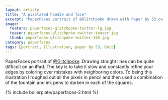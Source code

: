 ```yaml
---
layout: article
title: "A pixelated hoodie and face"
excerpt: "PaperFaces portrait of @Glitchpoke drawn with Paper by 53 on an iPad."
image: 
  feature: paperfaces-glitchpoke-twitter-lg.jpg
  teaser: paperfaces-glitchpoke-twitter-teaser.jpg
  thumb: paperfaces-glitchpoke-twitter-150.jpg
category: paperfaces
tags: [portrait, illustration, paper by 53, 8bit]
---
```


PaperFaces portrait of [@Glitchpoke](http://twitter.com/Glitchpoke). Drawing straight lines can be quite difficult on an iPad. The key is to take it slow and constantly refine your edges by coloring over mistakes with neighboring colors. To being this illustration I roughed out all the pixels in pencil and then used a combination of the fountain and ink pens to darken in each of the squares.

{% include boilerplate/paperfaces-2.html %}